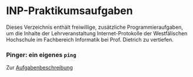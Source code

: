 # INP-Praktikumsaufgaben

Dieses Verzeichnis enthält freiwillige, zusätzliche Programmieraufgaben, um die Inhalte der Lehrveranstaltung Internet-Protokolle der Westfälischen Hochschule im Fachbereich Informatik bei Prof. Dietrich zu vertiefen. 


### Pinger: ein eigenes `ping`

Zur [Aufgabenbeschreibung](pinger/)


